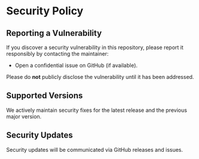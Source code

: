 # Security Policy

## Reporting a Vulnerability

If you discover a security vulnerability in this repository, please report it responsibly by contacting the maintainer:

- Open a confidential issue on GitHub (if available).

Please do **not** publicly disclose the vulnerability until it has been addressed.

## Supported Versions

We actively maintain security fixes for the latest release and the previous major version.

## Security Updates

Security updates will be communicated via GitHub releases and issues.
